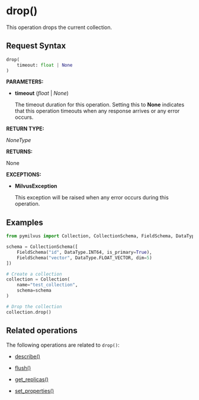 # drop()

This operation drops the current collection. 

## Request Syntax

```python
drop(
    timeout: float | None
)
```

**PARAMETERS:**

- **timeout** (*float* | *None*)  

    The timeout duration for this operation. Setting this to **None** indicates that this operation timeouts when any response arrives or any error occurs.

**RETURN TYPE:**

*NoneType*

**RETURNS:**

None

**EXCEPTIONS:**

- **MilvusException**

    This exception will be raised when any error occurs during this operation.

## Examples

```python
from pymilvus import Collection, CollectionSchema, FieldSchema, DataType

schema = CollectionSchema([
    FieldSchema("id", DataType.INT64, is_primary=True),
    FieldSchema("vector", DataType.FLOAT_VECTOR, dim=5)
])

# Create a collection
collection = Collection(
    name="test_collection",
    schema=schema
)

# Drop the collection
collection.drop()
```

## Related operations

The following operations are related to `drop()`:

- [describe()](describe.md)

- [flush()](flush.md)

- [get_replicas()](get_replicas.md)

- [set_properties()](set_properties.md)

